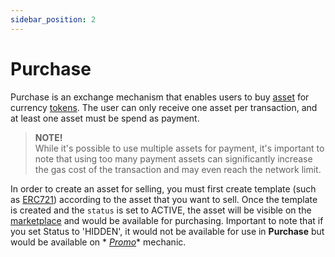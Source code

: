 ```yaml
---
sidebar_position: 2
---
```


# Purchase

Purchase is an exchange mechanism that enables users to buy [asset](/admin/miscellaneous/asset) for
currency [tokens](/admin/miscellaneous/asset). The user can only
receive one asset per transaction, and at least one asset must be spend as payment. 

> **NOTE!** <br/>
> While it's possible to use multiple assets for payment, it's important
to note that using too many payment assets can significantly increase the gas cost of the transaction and may even reach
the network limit.

In order to create an asset for selling, you must first create template (such
as [ERC721](/admin/hierarchy/ERC721/template/)) according to the asset that you want to sell. Once the template is
created and the `status` is set to
ACTIVE, the asset will be visible on the [marketplace](/market/hierarchy/ERC721/template/) and would be available for
purchasing. Important to note that if you
set Status to 'HIDDEN', it would not be available for use in **Purchase** but would be available on *
*[Promo](/admin/mechanics-simple/promo)** mechanic.

